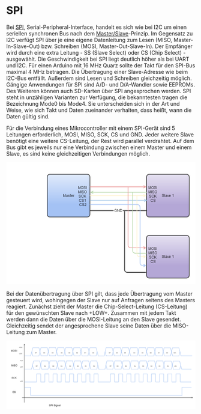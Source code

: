 # SPI

Bei [SPI](http://de.wikipedia.org/wiki/Serial_Peripheral_Interface), Serial-Peripheral-Interface, handelt es sich wie bei I2C um einen seriellen synchronen Bus nach dem [Master/Slave](http://de.wikipedia.org/?title=Master/Slave)-Prinzip. Im Gegensatz zu I2C verfügt SPI über je eine eigene Datenleitung zum Lesen (MISO, Master-In-Slave-Out) bzw. Schreiben (MOSI, Master-Out-Slave-In). Der Empfänger wird durch eine extra Leitung - SS (Slave Select) oder CS (Chip Select) - ausgewählt. Die Geschwindigkeit bei SPI liegt deutlich höher als bei UART und I2C. Für einen Arduino mit 16 MHz Quarz sollte der Takt für den SPI-Bus maximal 4 MHz betragen. Die Übertragung einer Slave-Adresse wie beim I2C-Bus entfällt. Außerdem sind Lesen und Schreiben gleichzeitig möglich. Gängige Anwendungen für SPI sind A/D- und D/A-Wandler sowie EEPROMs. Des Weiteren können auch SD-Karten über SPI angesprochen werden. SPI steht in unzähligen Varianten zur Verfügung, die bekanntesten tragen die Bezeichnung Mode0 bis Mode4. Sie unterscheiden sich in der Art und Weise, wie sich Takt und Daten zueinander verhalten, dass heißt, wann die Daten gültig sind.

Für die Verbindung eines Mikrocontroller mit einem SPI-Gerät sind 5 Leitungen erforderlich, MOSI, MISO, SCK, CS und GND. Jeder weitere Slave benötigt eine weitere CS-Leitung, der Rest wird parallel verdrahtet. Auf dem Bus gibt es jeweils nur eine Verbindung zwischen einem Master und einem Slave, es sind keine gleichzeitigen Verbindungen möglich. 

![SPI-Verbindung](../images/spi-verbindung.png)

Bei der Datenübertragung über SPI gilt, dass jede Übertragung vom Master gesteuert wird, wohingegen der Slave nur auf Anfragen seitens des Masters reagiert. Zunächst zieht der Master die Chip-Select-Leitung (CS-Leitung) für den gewünschten Slave nach +LOW+. Zusammen mit jedem Takt werden dann die Daten über die MOSI-Leitung an den Slave gesendet. Gleichzeitig sendet der angesprochene Slave seine Daten über die MISO-Leitung zum Master.

![SPI-Signale](../images/spi-signal.png)


